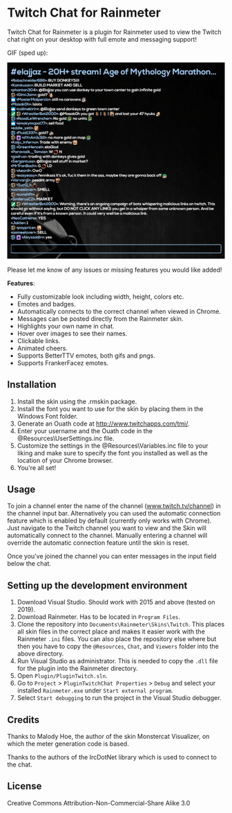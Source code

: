 # Twitch Chat for Rainmeter

Twitch Chat for Rainmeter is a plugin for Rainmeter used to view the Twitch chat
right on your desktop with full emote and messaging support!

GIF (sped up):

![Twitch for Rainmeter in action](docs/chat.gif)

Please let me know of any issues or missing features you would like added!

**Features**:
* Fully customizable look including width, height, colors etc.
* Emotes and badges.
* Automatically connects to the correct channel when viewed in Chrome.
* Messages can be posted directly from the Rainmeter skin.
* Highlights your own name in chat.
* Hover over images to see their names.
* Clickable links.
* Animated cheers.
* Supports BetterTTV emotes, both gifs and pngs.
* Supports FrankerFacez emotes.

## Installation

1. Install the skin using the .rmskin package.
2. Install the font you want to use for the skin by placing them in the Windows Font folder.
3. Generate an Ouath code at http://www.twitchapps.com/tmi/.
4. Enter your username and the Ouath code in the @Resources\UserSettings.inc file.
5. Customize the settings in the @Resources\Variables.inc file to your liking and make sure to specify the font you installed as well as the location of your Chrome browser.
6. You're all set!

## Usage

To join a channel enter the name of the channel (www.twitch.tv/channel) in the channel input bar.
Alternatively you can used the automatic connection feature which is enabled by default (currently only works with Chrome).
Just navigate to the Twitch channel you want to view and the Skin will automatically connect to the channel.
Manually entering a channel will override the automatic connection feature until the skin is reset.

Once you've joined the channel you can enter messages in the input field below the chat.

## Setting up the development environment

1. Download Visual Studio. Should work with 2015 and above (tested on 2019).
2. Download Rainmeter. Has to be located in `Program Files`.
3. Clone the repository into `Documents\Rainmeter\Skins\Twitch`. This places all skin files in the correct place and makes it easier work with the Rainmeter `.ini` files. You can also place the repository else where but then you have to copy the `@Resources`, `Chat`, and `Viewers` folder into the above directory. 
4. Run Visual Studio as administrator. This is needed to copy the `.dll` file for the plugin into the Rainmeter directory.
5. Open `Plugin/PluginTwitch.sln`.
6. Go to `Project` > `PluginTwitchChat Properties` > `Debug` and select your installed `Rainmeter.exe` under `Start external program`.
7. Select `Start debugging` to run the project in the Visual Studio debugger.

## Credits

Thanks to Malody Hoe, the author of the skin Monstercat Visualizer, on which the meter generation code is based.

Thanks to the authors of the IrcDotNet library which is used to connect to the chat.

## License

Creative Commons Attribution-Non-Commercial-Share Alike 3.0
